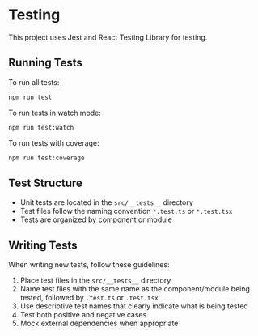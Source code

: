 # Testing

This project uses Jest and React Testing Library for testing.

## Running Tests

To run all tests:

```bash
npm run test
```

To run tests in watch mode:

```bash
npm run test:watch
```

To run tests with coverage:

```bash
npm run test:coverage
```

## Test Structure

- Unit tests are located in the `src/__tests__` directory
- Test files follow the naming convention `*.test.ts` or `*.test.tsx`
- Tests are organized by component or module

## Writing Tests

When writing new tests, follow these guidelines:

1. Place test files in the `src/__tests__` directory
2. Name test files with the same name as the component/module being tested, followed by `.test.ts` or `.test.tsx`
3. Use descriptive test names that clearly indicate what is being tested
4. Test both positive and negative cases
5. Mock external dependencies when appropriate